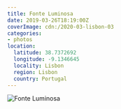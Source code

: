 ```yaml
---
title: Fonte Luminosa
date: 2019-03-26T18:19:00Z
coverImage: cdn:/2020-03-lisbon-03
categories:
- photos
location:
  latitude: 38.7372692
  longitude: -9.1346645
  locality: Lisbon
  region: Lisbon
  country: Portugal
---
```


![](cdn:/2020-03-lisbon-03?class=fw "Fonte Luminosa")
